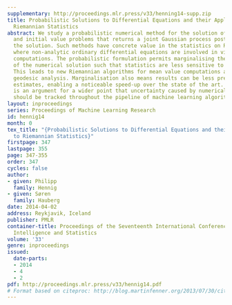 ```yaml
---
supplementary: http://proceedings.mlr.press/v33/henning14-supp.zip
title: Probabilistic Solutions to Differential Equations and their Application to
  Riemannian Statistics
abstract: We study a probabilistic numerical method for the solution of both boundary
  and initial value problems that returns a joint Gaussian process posterior over
  the solution. Such methods have concrete value in the statistics on Riemannian manifolds,
  where non-analytic ordinary differential equations are involved in virtually all
  computations. The probabilistic formulation permits marginalising the uncertainty
  of the numerical solution such that statistics are less sensitive to inaccuracies.
  This leads to new Riemannian algorithms for mean value computations and principal
  geodesic analysis. Marginalisation also means results can be less precise than point
  estimates, enabling a noticeable speed-up over the state of the art. Our approach
  is an argument for a wider point that uncertainty caused by numerical calculations
  should be tracked throughout the pipeline of machine learning algorithms.
layout: inproceedings
series: Proceedings of Machine Learning Research
id: hennig14
month: 0
tex_title: "{Probabilistic Solutions to Differential Equations and their Application
  to Riemannian Statistics}"
firstpage: 347
lastpage: 355
page: 347-355
order: 347
cycles: false
author:
- given: Philipp
  family: Hennig
- given: Søren
  family: Hauberg
date: 2014-04-02
address: Reykjavik, Iceland
publisher: PMLR
container-title: Proceedings of the Seventeenth International Conference on Artificial
  Intelligence and Statistics
volume: '33'
genre: inproceedings
issued:
  date-parts:
  - 2014
  - 4
  - 2
pdf: http://proceedings.mlr.press/v33/hennig14.pdf
# Format based on citeproc: http://blog.martinfenner.org/2013/07/30/citeproc-yaml-for-bibliographies/
---
```

